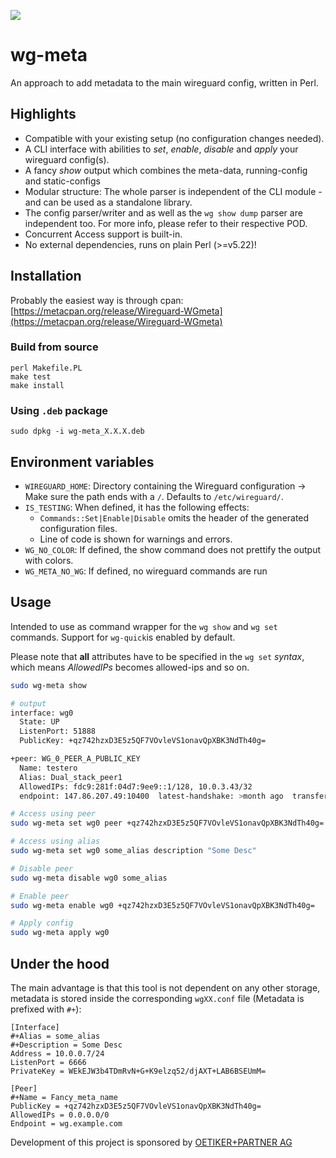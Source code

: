 ![](https://img.shields.io/cpan/v/Wireguard-WGmeta)

# wg-meta

An approach to add metadata to the main wireguard config, written in Perl.

## Highlights

- Compatible with your existing setup (no configuration changes needed).
- A CLI interface with abilities to _set_, _enable_, _disable_ and _apply_ your wireguard config(s).
- A fancy _show_ output which combines the meta-data, running-config and static-configs
- Modular structure: The whole parser is independent of the CLI module - and can be used as a standalone library.
- The config parser/writer and as well as the `wg show dump` parser are independent too. For more info, please refer to
  their respective POD.
- Concurrent Access support is built-in.
- No external dependencies, runs on plain Perl (>=v5.22)!

## Installation

Probably the easiest way is through cpan: [https://metacpan.org/release/Wireguard-WGmeta](https://metacpan.org/release/Wireguard-WGmeta)

### Build from source

```shell
perl Makefile.PL
make test
make install
```

### Using `.deb` package
```shell
sudo dpkg -i wg-meta_X.X.X.deb
```

## Environment variables

- `WIREGUARD_HOME`: Directory containing the Wireguard configuration -> Make sure the path ends with a `/`. Defaults to `/etc/wireguard/`.
- `IS_TESTING`: When defined, it has the following effects:
    - `Commands::Set|Enable|Disable` omits the header of the generated configuration files.
    - Line of code is shown for warnings and errors.
- `WG_NO_COLOR`: If defined, the show command does not prettify the output with colors.
- `WG_META_NO_WG`: If defined, no wireguard commands are run

## Usage

Intended to use as command wrapper for the `wg show` and `wg set` commands. Support for `wg-quick`is enabled by default.

Please note that **all** attributes have to be specified in the `wg set` _syntax_, which means _AllowedIPs_ becomes
allowed-ips and so on.

```bash
sudo wg-meta show

# output
interface: wg0
  State: UP
  ListenPort: 51888
  PublicKey: +qz742hzxD3E5z5QF7VOvleVS1onavQpXBK3NdTh40g=

+peer: WG_0_PEER_A_PUBLIC_KEY
  Name: testero
  Alias: Dual_stack_peer1
  AllowedIPs: fdc9:281f:04d7:9ee9::1/128, 10.0.3.43/32
  endpoint: 147.86.207.49:10400  latest-handshake: >month ago  transfer-rx: 0.26 MiB  transfer-tx: 1.36 MiB

# Access using peer
sudo wg-meta set wg0 peer +qz742hzxD3E5z5QF7VOvleVS1onavQpXBK3NdTh40g= name Fancy_meta_name

# Access using alias
sudo wg-meta set wg0 some_alias description "Some Desc"

# Disable peer
sudo wg-meta disable wg0 some_alias

# Enable peer
sudo wg-meta enable wg0 +qz742hzxD3E5z5QF7VOvleVS1onavQpXBK3NdTh40g=

# Apply config
sudo wg-meta apply wg0
```

## Under the hood

The main advantage is that this tool is not dependent on any other storage, metadata is stored inside the corresponding
`wgXX.conf` file (Metadata is prefixed with `#+`):

```text
[Interface]
#+Alias = some_alias
#+Description = Some Desc
Address = 10.0.0.7/24
ListenPort = 6666
PrivateKey = WEkEJW3b4TDmRvN+G+K9elzq52/djAXT+LAB6BSEUmM=

[Peer]
#+Name = Fancy_meta_name
PublicKey = +qz742hzxD3E5z5QF7VOvleVS1onavQpXBK3NdTh40g=
AllowedIPs = 0.0.0.0/0
Endpoint = wg.example.com
```

Development of this project is sponsored by [OETIKER+PARTNER AG](https://oetiker.ch)

